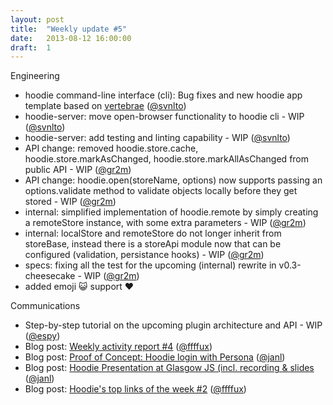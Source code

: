 ```yaml
---
layout: post
title:  "Weekly update #5"
date:   2013-08-12 16:00:00
draft:  1
---
```


Engineering

* hoodie command-line interface (cli): Bug fixes and new hoodie app template based on [vertebrae](https://github.com/svnlto/backbone-hoodie) ([@svnlto](https://github.com/svnlto))
* hoodie-server: move open-browser functionality to hoodie cli - WIP ([@svnlto](https://github.com/svnlto))
* hoodie-server: add testing and linting capability - WIP ([@svnlto](https://github.com/svnlto))
* API change: removed hoodie.store.cache, hoodie.store.markAsChanged, hoodie.store.markAllAsChanged from public API - WIP ([@gr2m](https://github.com/gr2m))
* API change: hoodie.open(storeName, options) now supports passing an options.validate method to validate objects locally before they get stored - WIP ([@gr2m](https://github.com/gr2m))
* internal: simplified implementation of hoodie.remote by simply creating a remoteStore instance, with some extra parameters - WIP ([@gr2m](https://github.com/gr2m))
* internal: localStore and remoteStore do not longer inherit from storeBase, instead there is a storeApi module now that can be configured (validation, persistance hooks) - WIP ([@gr2m](https://github.com/gr2m))
* specs: fixing all the test for the upcoming (internal) rewrite in v0.3-cheesecake - WIP ([@gr2m](https://github.com/gr2m))
* added emoji :smiley_cat: support :heart:

Communications

* Step-by-step tutorial on the upcoming plugin architecture and API - WIP ([@espy](https://github.com/espy/))
* Blog post: [Weekly activity report #4](http://blog.hood.ie/2013/08/hoodie-weekly-activity-report-4/)  ([@ffffux](https://github.com/ffffux))
* Blog post: [Proof of Concept: Hoodie login with Persona](http://blog.hood.ie/2013/08/proof-of-concept-hoodie-login-with-persona/)  ([@janl](https://github.com/janl))
* Blog post: [Hoodie Presentation at Glasgow JS (incl. recording & slides](http://blog.hood.ie/2013/08/hoodie-presentation-at-glasgow-js/)  ([@janl](https://github.com/janl))
* Blog post: [Hoodie's top links of the week #2](http://blog.hood.ie/2013/08/tgif-hoodies-top-links-of-the-week-2-surveillance-the-future-of-programming-and-how-to-make-a-difference/)  ([@ffffux](https://github.com/ffffux))
